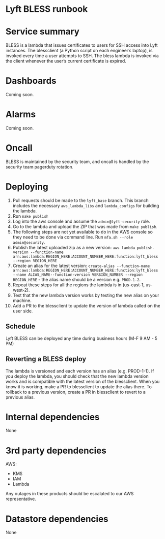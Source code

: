 # Lyft BLESS runbook

# Service summary

BLESS is a lambda that issues certificates to users for SSH access into Lyft instances. The blessclient (a Python script on each engineer’s laptop), is invoked every time a user attempts to SSH. The bless lambda is invoked via the client whenever the user’s current certificate is expired.

# Dashboards

Coming soon.

# Alarms

Coming soon.

# Oncall

BLESS is maintained by the security team, and oncall is handled by the security team pagerduty rotation.

# Deploying

1. Pull requests should be made to the `lyft_base` branch. This branch includes the necessary `aws_lambda_libs` and `lambda_configs` for building the lambda.
1. Run `make publish`
1. Log into the aws console and assume the `admin@lyft-security` role.
1. Go to the lambda and upload the ZIP that was made from `make publish`.
1. The following steps are not yet available to do in the AWS console so they need to be done via command line. Run `mfa.sh --role admin@security`.
1. Publish the latest uploaded zip as a new version: `aws lambda publish-version --function-name arn:aws:lambda:REGION_HERE:ACCOUNT_NUMBER_HERE:function:lyft_bless --region REGION_HERE`
1. Create an alias for the latest version: `create-alias --function-name arn:aws:lambda:REGION_HERE:ACCOUNT_NUMBER_HERE:function:lyft_bless --name ALIAS_NAME--function-version VERSION_NUMBER --region REGION_HERE` - the alias name should be a version e.g. `PROD-1-2`.
1. Repeat these steps for all the regions the lambda is in (us-east-1, us-west-2).
1. Test that the new lambda version works by testing the new alias on your machine.
1. Add a PR to the blessclient to update the version of lambda called on the user side.

## Schedule

Lyft BLESS can be deployed any time during business hours (M-F 9 AM - 5 PM)

## Reverting a BLESS deploy

The lambda is versioned and each version has an alias (e.g. PROD-1-1). If you deploy the lambda, you should check that the new lambda version works and is compatible with the latest version of the blessclient. When you know it is working, make a PR to blessclient to update the alias there. To rollback to a previous version, create a PR in blessclient to revert to a previous alias.

# Internal dependencies

None

# 3rd party dependencies

AWS:

* KMS
* IAM
* Lambda

Any outages in these products should be escalated to our AWS representative.

# Datastore dependencies

None
